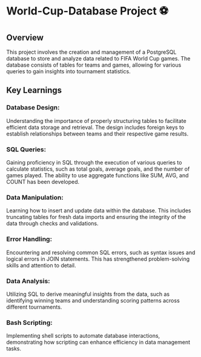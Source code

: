 # World-Cup-Database Project ⚽
## Overview
This project involves the creation and management of a PostgreSQL database to store and analyze data related to FIFA World Cup games. The database consists of tables for teams and games, allowing for various queries to gain insights into tournament statistics.

## Key Learnings
### Database Design:
Understanding the importance of properly structuring tables to facilitate efficient data storage and retrieval. The design includes foreign keys to establish relationships between teams and their respective game results.

### SQL Queries:
Gaining proficiency in SQL through the execution of various queries to calculate statistics, such as total goals, average goals, and the number of games played. The ability to use aggregate functions like SUM, AVG, and COUNT has been developed.

### Data Manipulation:
Learning how to insert and update data within the database. This includes truncating tables for fresh data imports and ensuring the integrity of the data through checks and validations.

### Error Handling:
Encountering and resolving common SQL errors, such as syntax issues and logical errors in JOIN statements. This has strengthened problem-solving skills and attention to detail.

### Data Analysis:
Utilizing SQL to derive meaningful insights from the data, such as identifying winning teams and understanding scoring patterns across different tournaments.

### Bash Scripting:
Implementing shell scripts to automate database interactions, demonstrating how scripting can enhance efficiency in data management tasks.
